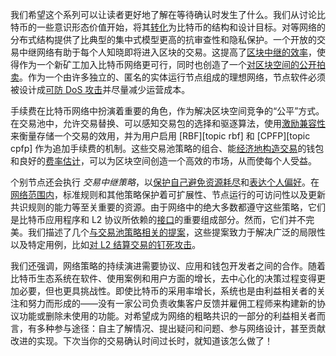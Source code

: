 我们希望这个系列可以让读者更好地了解在等待确认时发生了什么。我们从讨论比特币的一些意识形态价值开始，将其[转化][policy01]为比特币的结构和设计目标。对等网络的分布式结构提供了比典型的集中式模型更高的抗审查性和隐私保护。一个开放的交易中继网络有助于每个人知晓即将进入区块的交易。这提高了[区块中继的效率][policy01]，使得作为一个新矿工加入比特币网络更可行，同时也创造了一个[对区块空间的公开拍卖][policy02]。作为一个由许多独立的、匿名的实体运行节点组成的理想网络，节点软件必须被设计成[可防 DoS 攻击][policy05]并尽量减少运营成本。

手续费在比特币网络中扮演着重要的角色，作为解决区块空间竞争的“公平”方式。在交易池中，允许交易替换、可以感知交易包的选择和驱逐算法，使用[激励兼容性][policy02]来衡量存储一个交易的效用，并为用户启用 [RBF][topic rbf] 和 [CPFP][topic cpfp] 作为追加手续费的机制。这些交易池策略的组合、能[经济地构造交易][policy03]的钱包和良好的[费率估计][policy04]，可以为区块空间创造一个高效的市场，从而使每个人受益。

个别节点还会执行 _交易中继策略_，以[保护自己避免资源耗尽][policy05]和[表达个人偏好][policy06]。在[网络范围内][policy07]，标准规则和其他策略保护着可扩展性、节点运行的可访问性以及更新共识规则的能力等至关重要的资源。由于网络中的绝大多数都遵守这些策略，它们是比特币应用程序和 L2 协议所依赖的[接口][policy08]的重要组成部分。然而，它们并不完美。我们描述了几个[与交易池策略相关的提案][policy09]，这些提案致力于解决广泛的局限性以及特定用例，比如[对 L2 结算交易的钉死攻击][policy08]。

我们还强调，网络策略的持续演进需要协议、应用和钱包开发者之间的合作。随着比特币生态系统在软件、使用案例和用户方面的增长，去中心化的决策过程变得更加必要，但也更具挑战性。即使比特币的采用率增长，系统也是由利益相关者的关注和努力而形成的——没有一家公司负责收集客户反馈并雇佣工程师来构建新的协议功能或删除未使用的功能。对希望成为网络的粗略共识的一部分的利益相关者而言，有多种参与途径：自主了解情况、提出疑问和问题、参与网络设计，甚至贡献改进的实现。下次当你的交易确认时间过长时，就知道该怎么做了！

[policy01]: /zh/newsletters/2023/05/17/#等待确认-1-我们为什么需要一个交易池
[policy02]: /zh/newsletters/2023/05/24/#等待确认-2激励
[policy03]: /zh/newsletters/2023/05/31/#等待确认3竞价区块空间
[policy04]: /zh/newsletters/2023/06/07/#等待确认-4费率估算
[policy05]: /zh/newsletters/2023/06/14/#等待确认-5用于保护节点资源的规则
[policy06]: /zh/newsletters/2023/06/21/#等待确认-6规则一致性
[policy07]: /zh/newsletters/2023/06/28/#等待确认-7网络资源
[policy08]: /zh/newsletters/2023/07/05/#等待确认-8交易池规则是个接口
[policy09]: /zh/newsletters/2023/07/12/#等待确认-9规则提案
